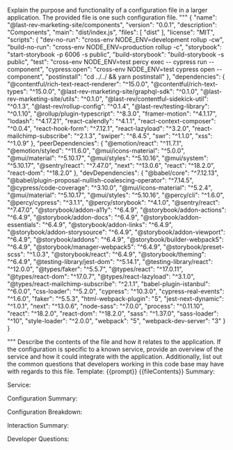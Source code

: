Explain the purpose and functionality of a configuration file in a larger application.
The provided file is one such configuration file.
"""
{
  "name": "@last-rev-marketing-site/components",
  "version": "0.0.1",
  "description": "Components",
  "main": "dist/index.js",
  "files": [
    "dist"
  ],
  "license": "MIT",
  "scripts": {
    "dev-no-run": "cross-env NODE_ENV=development rollup -cw",
    "build-no-run": "cross-env NODE_ENV=production rollup -c",
    "storybook": "start-storybook -p 6006 -s public",
    "build-storybook": "build-storybook -s public",
    "test": "cross-env NODE_ENV=test percy exec -- cypress run --component",
    "cypress:open": "cross-env NODE_ENV=test cypress open --component",
    "postinstall": "cd ../../ && yarn postinstall"
  },
  "dependencies": {
    "@contentful/rich-text-react-renderer": "^15.0.0",
    "@contentful/rich-text-types": "^15.0.0",
    "@last-rev-marketing-site/graphql-sdk": "^0.1.0",
    "@last-rev-marketing-site/utils": "^0.1.0",
    "@last-rev/contentful-sidekick-util": "^0.1.3",
    "@last-rev/rollup-config": "^0.1.4",
    "@last-rev/testing-library": "^0.1.10",
    "@rollup/plugin-typescript": "^8.3.0",
    "framer-motion": "^4.1.17",
    "lodash": "^4.17.21",
    "react-calendly": "^4.1.1",
    "react-context-composer": "^0.0.4",
    "react-hook-form": "^7.12.1",
    "react-lazyload": "^3.2.0",
    "react-mailchimp-subscribe": "^2.1.3",
    "swiper": "^8.4.5",
    "swr": "^1.1.0",
    "xss": "^1.0.9"
  },
  "peerDependencies": {
    "@emotion/react": "^11.7.1",
    "@emotion/styled": "^11.6.0",
    "@mui/icons-material": "^5.0.0",
    "@mui/material": "^5.10.17",
    "@mui/styles": "^5.10.16",
    "@mui/system": "^5.10.17",
    "@sentry/react": "^7.47.0",
    "next": "^13.0.6",
    "react": "^18.2.0",
    "react-dom": "^18.2.0"
  },
  "devDependencies": {
    "@babel/core": "^7.12.13",
    "@babel/plugin-proposal-nullish-coalescing-operator": "^7.14.5",
    "@cypress/code-coverage": "^3.10.0",
    "@mui/icons-material": "^5.2.4",
    "@mui/material": "^5.10.17",
    "@mui/styles": "^5.10.16",
    "@percy/cli": "^1.6.0",
    "@percy/cypress": "^3.1.1",
    "@percy/storybook": "^4.1.0",
    "@sentry/react": "^7.47.0",
    "@storybook/addon-a11y": "^6.4.9",
    "@storybook/addon-actions": "^6.4.9",
    "@storybook/addon-docs": "^6.4.9",
    "@storybook/addon-essentials": "^6.4.9",
    "@storybook/addon-links": "^6.4.9",
    "@storybook/addon-storysource": "^6.4.9",
    "@storybook/addon-viewport": "^6.4.9",
    "@storybook/addons": "^6.4.9",
    "@storybook/builder-webpack5": "^6.4.9",
    "@storybook/manager-webpack5": "^6.4.9",
    "@storybook/preset-scss": "^1.0.3",
    "@storybook/react": "^6.4.9",
    "@storybook/theming": "^6.4.9",
    "@testing-library/jest-dom": "^5.14.1",
    "@testing-library/react": "^12.0.0",
    "@types/faker": "^5.5.7",
    "@types/react": "^17.0.11",
    "@types/react-dom": "^17.0.7",
    "@types/react-lazyload": "^3.1.0",
    "@types/react-mailchimp-subscribe": "^2.1.1",
    "babel-plugin-istanbul": "^6.0.0",
    "css-loader": "^5.2.0",
    "cypress": "^10.3.0",
    "cypress-real-events": "^1.6.0",
    "faker": "^5.5.3",
    "html-webpack-plugin": "5",
    "jest-next-dynamic": "^1.0.1",
    "next": "^13.0.6",
    "node-sass": "^7.0.0",
    "process": "^0.11.10",
    "react": "^18.2.0",
    "react-dom": "^18.2.0",
    "sass": "^1.37.0",
    "sass-loader": "^10",
    "style-loader": "^2.0.0",
    "webpack": "5",
    "webpack-dev-server": "3"
  }
}

"""
Describe the contents of the file and how it relates to the application.
If the configuration is specific to a known service, provide an overview of the service and how it could integrate with the application.
Additionally, list out the common questions that developers working in this code base may have with regards to this file.
Template:
{{prompt}}
{{fileContents}}
Summary:
<brief overview of the file and all its major components>

Service:
<describe the service that this configuration file is for>

Configuration Summary:
<describe how this config is setup relative to the default settings>

Configuration Breakdown:
<list out each config paramter and its potentail effect on the application>

Interaction Summary:
<a summary of how the configration could interact with the rest of the application>

Developer Questions:
<a list of questions Developers working with this component may have the following questions when debugging or changing this file>